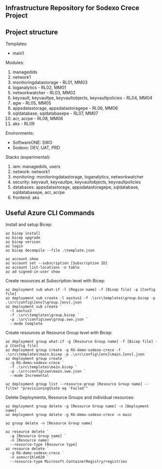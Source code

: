 Infrastructure Repository for Sodexo Crece Project
--------------------------------------------------

## Project structure

Templates:

* main1

Modules:

1. managedids
2. network1
3. monitoringdatastorage - RL01, MM03
4. loganalytics - RL02, MM01
5. networkwatcher - RL03, MM02
6. keyvault, keyvaultpe, keyvaultobjects, keyvaultpolicies - RL04, MM04
7. agw - RL05, MM05
8. appsdatastorage, appsdatastoragepe - RL06, MM06
10. sqldatabase, sqldatabasepe - RL07, MM07
11. acr, acrpe - RL08, MM08
12. aks - RL09

Environments:

* SoftwareONE: SWO
* Sodexo: DEV, UAT, PRD

Stacks (experimental):

1. iam: managedids, users
2. network: network1
3. monitoring: monitoringdatastorage, loganalytics, networkwatcher
4. security: keyvault, keyvaultpe, keyvaultobjects, keyvaultpolicies
5. databases: appsdatastorage, appsdatastoragepe, sqldatabase, sqldatabasepe, acr, acrpe
6. frontend: aks

## Useful Azure CLI Commands

Install and setup Bicep:

```
az bicep install
az bicep upgrade
az bicep version
az login
az bicep decompile --file .\template.json

az account show
az account set --subscription [Subscription ID]
az account list-locations -o table
az ad signed-in-user show
```

Create resources at Subscription level with Bicep:

```
az deployment sub what-if -l [Region name] -f [Bicep file] -p [Config file]
az deployment sub create -l eastus2 -f .\src\templates\group.bicep -p .\src\config\[env]\group.[env].json
az deployment sub create `
  -l eastus2 `
  -f .\src\templates\group.bicep `
  -p .\src\config\swo\group.swo.json `
  --mode Complete
```

Create resources at Resource Group level with Bicep:

```
az deployment group what-if -g [Resource Group name] -f [Bicep file] -p [Config file]
az deployment group create -g RG-demo-sodexo-crece -f .\src\templates\main.bicep -p .\src\config\[env]\main.[env].json
az deployment group create `
  -g RG-demo-sodexo-crece `
  -f .\src\templates\main.bicep `
  -p .\src\config\swo\main.swo.json `
  --mode Incremental

az deployment group list --resource-group [Resource Group name] --filter "provisioningState eq 'Failed'"
```

Delete Deployments, Resource Groups and individual resources:

```
az deployment group delete -g [Resource Group name] -n [Deployment name]
az deployment group delete -g RG-demo-sodexo-crece -n main

az group delete -n [Resource Group name]

az resource delete `
  -g [Resource Group name] `
  -n [Resource name] `
  --resource-type [Resource type]
az resource delete `
  -g RG-demo-sodexo-crece `
  -n azmxcr1hle620 `
  --resource-type Microsoft.ContainerRegistry/registries
```